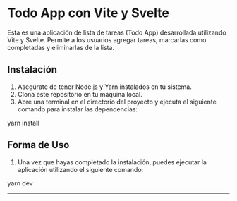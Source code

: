 # Todo App con Vite y Svelte

Esta es una aplicación de lista de tareas (Todo App) desarrollada utilizando Vite y Svelte. Permite a los usuarios agregar tareas, marcarlas como completadas y eliminarlas de la lista.

## Instalación

1. Asegúrate de tener Node.js y Yarn instalados en tu sistema.
2. Clona este repositorio en tu máquina local.
3. Abre una terminal en el directorio del proyecto y ejecuta el siguiente comando para instalar las dependencias:

yarn install


## Forma de Uso
1. Una vez que hayas completado la instalación, puedes ejecutar la aplicación utilizando el siguiente comando:

yarn dev


____________________________________________
